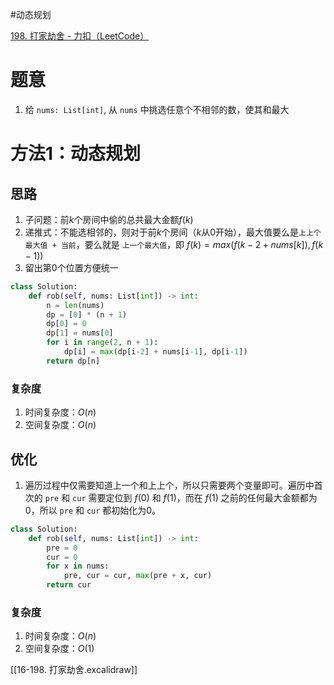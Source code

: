 #动态规划 

[198. 打家劫舍 - 力扣（LeetCode）](https://leetcode.cn/problems/house-robber/?envType=daily-question&envId=2023-09-15)

# 题意
1. 给 `nums: List[int]`, 从 `nums` 中挑选任意个不相邻的数，使其和最大

# 方法1：动态规划
## 思路
1. 子问题：前$k$个房间中偷的总共最大金额$f(k)$
2. 递推式：不能选相邻的，则对于前$k$个房间（$k$从0开始），最大值要么是`上上个最大值 + 当前`，要么就是 `上一个最大值`，即 $f(k) = max(f(k-2 + nums[k]), f(k-1))$
4. 留出第0个位置方便统一
```python
class Solution:
    def rob(self, nums: List[int]) -> int:
        n = len(nums)
        dp = [0] * (n + 1)
        dp[0] = 0
        dp[1] = nums[0]
        for i in range(2, n + 1):
            dp[i] = max(dp[i-2] + nums[i-1], dp[i-1])
        return dp[n]
```

### 复杂度
1. 时间复杂度：$O(n)$
2. 空间复杂度：$O(n)$

## 优化
1. 遍历过程中仅需要知道上一个和上上个，所以只需要两个变量即可。遍历中首次的 `pre` 和 `cur` 需要定位到 $f(0)$ 和 $f(1)$，而在 $f(1)$ 之前的任何最大金额都为0，所以 `pre` 和 `cur` 都初始化为0。
```python
class Solution:
    def rob(self, nums: List[int]) -> int:
        pre = 0
        cur = 0
        for x in nums:
            pre, cur = cur, max(pre + x, cur)
        return cur
```

### 复杂度
1. 时间复杂度：$O(n)$
2. 空间复杂度：$O(1)$

[[16-198. 打家劫舍.excalidraw]]